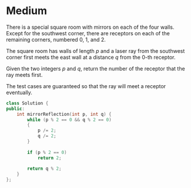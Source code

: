 # Medium

There is a special square room with mirrors on each of the four walls. Except for the southwest corner, there are receptors on each of the remaining corners, numbered $0$, $1$, and $2$.

The square room has walls of length $p$ and a laser ray from the southwest corner first meets the east wall at a distance $q$ from the $0$-th receptor.

Given the two integers $p$ and $q$, return the number of the receptor that the ray meets first.

The test cases are guaranteed so that the ray will meet a receptor eventually.

```cpp
class Solution {
public:
    int mirrorReflection(int p, int q) {
        while (p % 2 == 0 && q % 2 == 0)
        {
            p /= 2;
            q /= 2;
        }
        
        if (p % 2 == 0)
            return 2;
        
        return q % 2;
    }
};
```
